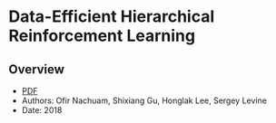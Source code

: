 
# Data-Efficient Hierarchical Reinforcement Learning

## Overview

  * [PDF](https://arxiv.org/pdf/1805.08296.pdf)
  * Authors: Ofir Nachuam, Shixiang Gu, Honglak Lee, Sergey Levine
  * Date: 2018

